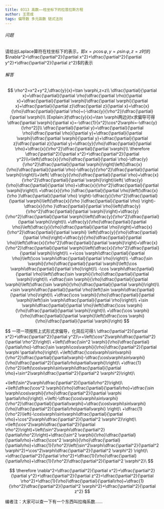 ```yaml
---
title: 0313 高数——柱坐标下的拉普拉斯方程
author: 王思成
tags: 偏导数 多元函数 链式法则
---
```




###### 问题



请给出Laplace算符在柱坐标下的表示，即$x=\rho\cos\varphi,y=\rho\sin \varphi,z=z$时的$\nabla^2=\dfrac{\partial^2}{\partial x^2}+\dfrac{\partial^2}{\partial y^2}+\dfrac{\partial^2}{\partial z^2}$的表示



<!--more-->



###### 解答

$$
\rho^2=x^2+y^2,\dfrac{y}{x}=\tan \varphi,z=z\\
\dfrac{\partial}{\partial x}=\dfrac{\partial}{\partial \rho}\dfrac{\partial \rho}{\partial x}+\dfrac{\partial}{\partial \varphi}\dfrac{\partial \varphi}{\partial x}+\dfrac{\partial}{\partial z}\dfrac{\partial z}{\partial x}=\dfrac{x}{\rho}\dfrac{\partial}{\partial \rho}+(-\dfrac{y}{\rho^2})\dfrac{\partial}{\partial \varphi}\\
[Explain:对\dfrac{y}{x}=\tan \varphi两边对x求偏导可得\dfrac{\partial \varphi}{\partial x}=-\dfrac{1}{x^2}\cos^2\varphi=-\dfrac{y}{\rho^2}]\\
\dfrac{\partial}{\partial y}=\dfrac{\partial}{\partial \rho}\dfrac{\partial \rho}{\partial y}+\dfrac{\partial}{\partial \varphi}\dfrac{\partial \varphi}{\partial y}+\dfrac{\partial}{\partial z}\dfrac{\partial z}{\partial y}=\dfrac{y}{\rho}\dfrac{\partial}{\partial \rho}+\dfrac{x}{\rho^2}\dfrac{\partial}{\partial \varphi}\\
\therefore \dfrac{\partial^2}{\partial x^2}+\dfrac{\partial^2}{\partial y^2}\\=\left(\dfrac{x}{\rho}\dfrac{\partial}{\partial \rho}-\dfrac{y}{\rho^2}\dfrac{\partial}{\partial \varphi}\right)\left(\dfrac{x}{\rho}\dfrac{\partial}{\partial \rho}-\dfrac{y}{\rho^2}\dfrac{\partial}{\partial \varphi}\right)\\+\left( \dfrac{y}{\rho}\dfrac{\partial}{\partial \rho}+\dfrac{x}{\rho^2}\dfrac{\partial}{\partial \varphi}\right)\left( \dfrac{y}{\rho}\dfrac{\partial}{\partial \rho}+\dfrac{x}{\rho^2}\dfrac{\partial}{\partial \varphi}\right)\\
=\dfrac{x}{\rho }\dfrac{\partial}{\partial \rho}\left(\dfrac{x}{\rho }\dfrac{\partial}{\partial \rho} \right)-\dfrac{y}{\rho^2}\dfrac{\partial}{\partial \varphi}\left(\dfrac{x}{\rho }\dfrac{\partial}{\partial \rho} \right)-\dfrac{x}{\rho }\dfrac{\partial}{\partial \rho}\left(\dfrac{y}{\rho^2}\dfrac{\partial}{\partial \varphi}\right)+\dfrac{y}{\rho^2}\dfrac{\partial}{\partial \varphi}\left(\dfrac{y}{\rho^2}\dfrac{\partial}{\partial \varphi}\right)\\
+\dfrac{y}{\rho}\dfrac{\partial}{\partial \rho}\left(\dfrac{y}{\rho}\dfrac{\partial}{\partial \rho}\right)+\dfrac{x}{\rho^2}\dfrac{\partial}{\partial \varphi} \left(\dfrac{y}{\rho}\dfrac{\partial}{\partial \rho}\right)+\dfrac{y}{\rho}\dfrac{\partial}{\partial \rho}\left(\dfrac{x}{\rho^2}\dfrac{\partial}{\partial \varphi}\right)+\dfrac{x}{\rho^2}\dfrac{\partial}{\partial \varphi}\left(\dfrac{x}{\rho^2}\dfrac{\partial}{\partial \varphi}\right)\\
=+\cos \varphi\dfrac{\partial}{\partial \rho}\left(\cos \varphi\dfrac{\partial}{\partial \rho}\right)\\
-\dfrac{\sin \varphi}{\rho}\dfrac{\partial}{\partial \varphi}\left(\cos \varphi\dfrac{\partial}{\partial \rho}\right)\\
-\cos \varphi\dfrac{\partial}{\partial \rho}\left(\dfrac{\sin \varphi}{\rho}\dfrac{\partial}{\partial \varphi}\right)\\
+\dfrac{\sin \varphi}{\rho}\dfrac{\partial}{\partial \varphi}\left(\dfrac{\sin \varphi}{\rho}\dfrac{\partial}{\partial \varphi}\right)\\
+\sin \varphi\dfrac{\partial}{\partial \rho}\left(\sin \varphi\dfrac{\partial}{\partial \rho}\right)\\
+\dfrac{\cos \varphi}{\rho}\dfrac{\partial}{\partial \varphi}\left(\sin \varphi\dfrac{\partial}{\partial \rho}\right)\\
+\sin \varphi\dfrac{\partial}{\partial \rho}\left(\dfrac{\cos \varphi}{\rho}\dfrac{\partial}{\partial \varphi}\right)\\
+\dfrac{\cos \varphi}{\rho}\dfrac{\partial}{\partial \varphi}\left(\dfrac{\cos \varphi}{\rho}\dfrac{\partial}{\partial \varphi}\right)
$$

$$
一项一项按照上式形式求偏导，化简后可得:\\
\dfrac{\partial^2}{\partial x^2}+\dfrac{\partial^2}{\partial y^2}\\=+\left(\cos^2\varphi\dfrac{\partial^2}{\partial \rho^2}\right)\\
+\left(\dfrac{\sin^2 \varphi}{\rho}\dfrac{\partial}{\partial\rho}-\dfrac{\sin \varphi\cos\varphi}{\rho}\dfrac{\partial^2}{\partial \varphi \partial\rho}\right)\\
+\left(\dfrac{\cos\varphi\sin\varphi}{\rho^2}\dfrac{\partial}{\partial\varphi}-\dfrac{\cos\varphi\sin\varphi}{\rho}\dfrac{\partial^2}{\partial\rho\partial\varphi}\right)\\
+\dfrac{1}{\rho^2}\left(\cos\varphi\sin\varphi\dfrac{\partial}{\partial \rho}+\sin^2\varphi\dfrac{\partial^2}{\partial^2 \varphi^2}\right)\\

+\left(\sin^2\varphi\dfrac{\partial^2}{\partial\rho^2}\right)\\
+\left(\dfrac{\cos^2 \varphi}{\rho}\dfrac{\partial}{\partial\rho}+\dfrac{\sin \varphi\cos\varphi}{\rho}\dfrac{\partial^2}{\partial \varphi \partial\rho}\right)\\
+\left(-\dfrac{\cos\varphi\sin\varphi}{\rho^2}\dfrac{\partial}{\partial\varphi}+\dfrac{\cos\varphi\sin\varphi}{\rho}\dfrac{\partial^2}{\partial\rho\partial\varphi}  \right)\\
+\dfrac{1}{\rho^2}\left(-\cos\varphi\sin\varphi\dfrac{\partial}{\partial \rho}+\cos^2\varphi\dfrac{\partial^2}{\partial^2 \varphi^2}\right)\\
=\left(\cos^2\varphi\dfrac{\partial^2}{\partial \rho^2}\right)+\left(\sin^2\varphi\dfrac{\partial^2}{\partial\rho^2}\right)+\dfrac{\sin^2 \varphi}{\rho}\dfrac{\partial}{\partial\rho}+\dfrac{\cos^2 \varphi}{\rho}\dfrac{\partial}{\partial\rho}+\dfrac{1}{\rho^2}\left(\sin^2\varphi\dfrac{\partial^2}{\partial^2 \varphi^2}+\cos^2\varphi\dfrac{\partial^2}{\partial^2 \varphi^2} \right)\\
=\dfrac{\partial^2}{\partial \rho^2}+\dfrac{1}{\rho}\dfrac{\partial}{\partial\rho}+\dfrac{1}{\rho^2}\dfrac{\partial^2}{\partial^2 \varphi^2}\\
$$

$$
\therefore \nabla^2=\dfrac{\partial^2}{\partial x^2}+\dfrac{\partial^2}{\partial y^2}+\dfrac{\partial^2}{\partial z^2}=\dfrac{\partial^2}{\partial \rho^2}+\dfrac{1}{\rho}\dfrac{\partial}{\partial\rho}+\dfrac{1}{\rho^2}\dfrac{\partial^2}{\partial^2 \varphi^2}+\dfrac{\partial^2}{\partial z^2}
$$



编者注：大家可以查一下有一个东西叫拉梅系数……





